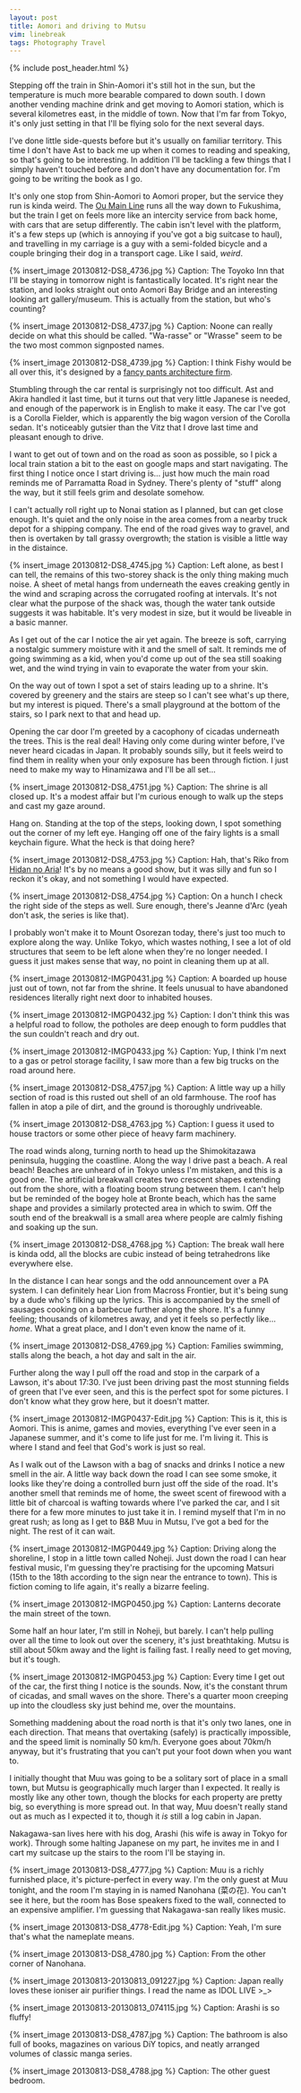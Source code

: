 ```yaml
---
layout: post
title: Aomori and driving to Mutsu
vim: linebreak
tags: Photography Travel
---
```


{% include post_header.html %}


Stepping off the train in Shin-Aomori it's still hot in the sun, but the temperature is much more bearable compared to down south. I down another vending machine drink and get moving to Aomori station, which is several kilometres east, in the middle of town. Now that I'm far from Tokyo, it's only just setting in that I'll be flying solo for the next several days.

I've done little side-quests before but it's usually on familiar territory. This time I don't have Ast to back me up when it comes to reading and speaking, so that's going to be interesting. In addition I'll be tackling a few things that I simply haven't touched before and don't have any documentation for. I'm going to be writing the book as I go.

It's only one stop from Shin-Aomori to Aomori proper, but the service they run is kinda weird. The [Ou Main Line](http://en.wikipedia.org/wiki/%C5%8Cu_Main_Line) runs all the way down to Fukushima, but the train I get on feels more like an intercity service from back home, with cars that are setup differently. The cabin isn't level with the platform, it's a few steps up (which is annoying if you've got a big suitcase to haul), and travelling in my carriage is a guy with a semi-folded bicycle and a couple bringing their dog in a transport cage. Like I said, *weird*.

{% insert_image 20130812-DS8_4736.jpg %}
Caption: The Toyoko Inn that I'll be staying in tomorrow night is fantastically located. It's right near the station, and looks straight out onto Aomori Bay Bridge and an interesting looking art gallery/museum. This is actually from the station, but who's counting?

{% insert_image 20130812-DS8_4737.jpg %}
Caption: Noone can really decide on what this should be called. "Wa-rasse" or "Wrasse" seem to be the two most common signposted names.

{% insert_image 20130812-DS8_4739.jpg %}
Caption: I think Fishy would be all over this, it's designed by a [fancy pants architecture firm](http://molodesign.com/nebuta/).

Stumbling through the car rental is surprisingly not too difficult. Ast and Akira handled it last time, but it turns out that very little Japanese is needed, and enough of the paperwork is in English to make it easy. The car I've got is a Corolla Fielder, which is apparently the big wagon version of the Corolla sedan. It's noticeably gutsier than the Vitz that I drove last time and pleasant enough to drive.

I want to get out of town and on the road as soon as possible, so I pick a local train station a bit to the east on google maps and start navigating. The first thing I notice once I start driving is... just how much the main road reminds me of Parramatta Road in Sydney. There's plenty of "stuff" along the way, but it still feels grim and desolate somehow.

I can't actually roll right up to Nonai station as I planned, but can get close enough. It's quiet and the only noise in the area comes from a nearby truck depot for a shipping company. The end of the road gives way to gravel, and then is overtaken by tall grassy overgrowth; the station is visible a little way in the distaince.

{% insert_image 20130812-DS8_4745.jpg %}
Caption: Left alone, as best I can tell, the remains of this two-storey shack is the only thing making much noise. A sheet of metal hangs from underneath the eaves creaking gently in the wind and scraping across the corrugated roofing at intervals. It's not clear what the purpose of the shack was, though the water tank outside suggests it was habitable. It's very modest in size, but it would be liveable in a basic manner.

As I get out of the car I notice the air yet again. The breeze is soft, carrying a nostalgic summery moisture with it and the smell of salt. It reminds me of going swimming as a kid, when you'd come up out of the sea still soaking wet, and the wind trying in vain to evaporate the water from your skin.

On the way out of town I spot a set of stairs leading up to a shrine. It's covered by greenery and the stairs are steep so I can't see what's up there, but my interest is piqued. There's a small playground at the bottom of the stairs, so I park next to that and head up.

Opening the car door I'm greeted by a cacophony of cicadas underneath the trees. This is the real deal! Having only come during winter before, I've never heard cicadas in Japan. It probably sounds silly, but it feels weird to find them in reality when your only exposure has been through fiction. I just need to make my way to Hinamizawa and I'll be all set...

{% insert_image 20130812-DS8_4751.jpg %}
Caption: The shrine is all closed up. It's a modest affair but I'm curious enough to walk up the steps and cast my gaze around.

Hang on. Standing at the top of the steps, looking down, I spot something out the corner of my left eye. Hanging off one of the fairy lights is a small keychain figure. What the heck is that doing here?

{% insert_image 20130812-DS8_4753.jpg %}
Caption: Hah, that's Riko from [Hidan no Aria](http://en.wikipedia.org/wiki/Hidan_no_Aria)! It's by no means a good show, but it was silly and fun so I reckon it's okay, and not something I would have expected.

{% insert_image 20130812-DS8_4754.jpg %}
Caption: On a hunch I check the right side of the steps as well. Sure enough, there's Jeanne d'Arc (yeah don't ask, the series is like that).

I probably won't make it to Mount Osorezan today, there's just too much to explore along the way. Unlike Tokyo, which wastes nothing, I see a lot of old structures that seem to be left alone when they're no longer needed. I guess it just makes sense that way, no point in cleaning them up at all.

{% insert_image 20130812-IMGP0431.jpg %}
Caption: A boarded up house just out of town, not far from the shrine. It feels unusual to have abandoned residences literally right next door to inhabited houses.

{% insert_image 20130812-IMGP0432.jpg %}
Caption: I don't think this was a helpful road to follow, the potholes are deep enough to form puddles that the sun couldn't reach and dry out.

{% insert_image 20130812-IMGP0433.jpg %}
Caption: Yup, I think I'm next to a gas or petrol storage facility, I saw more than a few big trucks on the road around here.

{% insert_image 20130812-DS8_4757.jpg %}
Caption: A little way up a hilly section of road is this rusted out shell of an old farmhouse. The roof has fallen in atop a pile of dirt, and the ground is thoroughly undriveable.

{% insert_image 20130812-DS8_4763.jpg %}
Caption: I guess it used to house tractors or some other piece of heavy farm machinery.

The road winds along, turning north to head up the Shimokitazawa peninsula, hugging the coastline. Along the way I drive past a beach. A real beach! Beaches are unheard of in Tokyo unless I'm mistaken, and this is a good one. The artificial breakwall creates two crescent shapes extending out from the shore, with a floating boom strung between them. I can't help but be reminded of the bogey hole at Bronte beach, which has the same shape and provides a similarly protected area in which to swim. Off the south end of the breakwall is a small area where people are calmly fishing and soaking up the sun.

{% insert_image 20130812-DS8_4768.jpg %}
Caption: The break wall here is kinda odd, all the blocks are cubic instead of being tetrahedrons like everywhere else.

In the distance I can hear songs and the odd announcement over a PA system. I can definitely hear Lion from Macross Frontier, but it's being sung by a dude who's filking up the lyrics. This is accompanied by the smell of sausages cooking on a barbecue further along the shore. It's a funny feeling; thousands of kilometres away, and yet it feels so perfectly like... *home*. What a great place, and I don't even know the name of it.

{% insert_image 20130812-DS8_4769.jpg %}
Caption: Families swimming, stalls along the beach, a hot day and salt in the air.

Further along the way I pull off the road and stop in the carpark of a Lawson, it's about 17:30. I've just been driving past the most stunning fields of green that I've ever seen, and this is the perfect spot for some pictures. I don't know what they grow here, but it doesn't matter.

{% insert_image 20130812-IMGP0437-Edit.jpg %}
Caption: This is it, this is Aomori. This is anime, games and movies, everything I've ever seen in a Japanese summer, and it's come to life just for me. I'm living it. This is where I stand and feel that God's work is just so real.

As I walk out of the Lawson with a bag of snacks and drinks I notice a new smell in the air. A little way back down the road I can see some smoke, it looks like they're doing a controlled burn just off the side of the road. It's another smell that reminds me of home, the sweet scent of firewood with a little bit of charcoal is wafting towards where I've parked the car, and I sit there for a few more minutes to just take it in. I remind myself that I'm in no great rush; as long as I get to B&B Muu in Mutsu, I've got a bed for the night. The rest of it can wait.


{% insert_image 20130812-IMGP0449.jpg %}
Caption: Driving along the shoreline, I stop in a little town called Noheji. Just down the road I can hear festival music, I'm guessing they're practising for the upcoming Matsuri (15th to the 18th according to the sign near the entrance to town). This is fiction coming to life again, it's really a bizarre feeling.

{% insert_image 20130812-IMGP0450.jpg %}
Caption: Lanterns decorate the main street of the town.

Some half an hour later, I'm still in Noheji, but barely. I can't help pulling over all the time to look out over the scenery, it's just breathtaking. Mutsu is still about 50km away and the light is failing fast. I really need to get moving, but it's tough.

{% insert_image 20130812-IMGP0453.jpg %}
Caption: Every time I get out of the car, the first thing I notice is the sounds. Now, it's the constant thrum of cicadas, and small waves on the shore. There's a quarter moon creeping up into the cloudless sky just behind me, over the mountains.


Something maddening about the road north is that it's only two lanes, one in each direction. That means that overtaking (safely) is practically impossible, and the speed limit is nominally 50 km/h. Everyone goes about 70km/h anyway, but it's frustrating that you can't put your foot down when you want to.

I initially thought that Muu was going to be a solitary sort of place in a small town, but Mutsu is geographically much larger than I expected. It really is mostly like any other town, though the blocks for each property are pretty big, so everything is more spread out. In that way, Muu doesn't really stand out as much as I expected it to, though it *is* still a log cabin in Japan.

Nakagawa-san lives here with his dog, Arashi (his wife is away in Tokyo for work). Through some halting Japanese on my part, he invites me in and I cart my suitcase up the stairs to the room I'll be staying in.


{% insert_image 20130813-DS8_4777.jpg %}
Caption: Muu is a richly furnished place, it's picture-perfect in every way. I'm the only guest at Muu tonight, and the room I'm staying in is named Nanohana (菜の花). You can't see it here, but the room has Bose speakers fixed to the wall, connected to an expensive amplifier. I'm guessing that Nakagawa-san really likes music.

{% insert_image 20130813-DS8_4778-Edit.jpg %}
Caption: Yeah, I'm sure that's what the nameplate means.

{% insert_image 20130813-DS8_4780.jpg %}
Caption: From the other corner of Nanohana.

{% insert_image 20130813-20130813_091227.jpg %}
Caption: Japan really loves these ioniser air purifier things. I read the name as IDOL LIVE >_>

{% insert_image 20130813-20130813_074115.jpg %}
Caption: Arashi is so fluffy!

{% insert_image 20130813-DS8_4787.jpg %}
Caption: The bathroom is also full of books, magazines on various DiY topics, and neatly arranged volumes of classic manga series.

{% insert_image 20130813-DS8_4788.jpg %}
Caption: The other guest bedroom.

